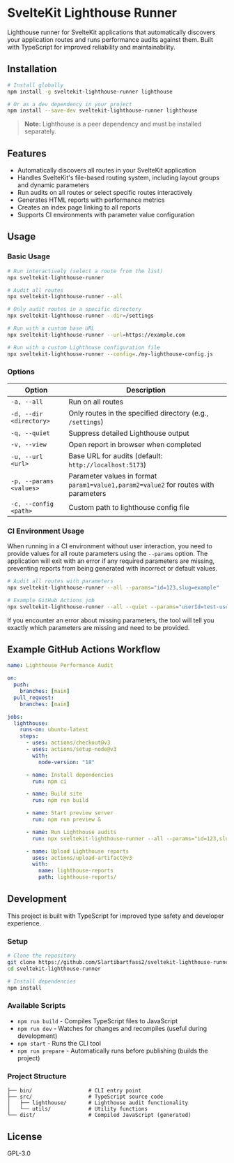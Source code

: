 # SvelteKit Lighthouse Runner

Lighthouse runner for SvelteKit applications that automatically discovers your application routes and runs performance audits against them. Built with TypeScript for improved reliability and maintainability.

## Installation

```bash
# Install globally
npm install -g sveltekit-lighthouse-runner lighthouse

# Or as a dev dependency in your project
npm install --save-dev sveltekit-lighthouse-runner lighthouse
```

> **Note:** Lighthouse is a peer dependency and must be installed separately.

## Features

- Automatically discovers all routes in your SvelteKit application
- Handles SvelteKit's file-based routing system, including layout groups and dynamic parameters
- Run audits on all routes or select specific routes interactively
- Generates HTML reports with performance metrics
- Creates an index page linking to all reports
- Supports CI environments with parameter value configuration

## Usage

### Basic Usage

```bash
# Run interactively (select a route from the list)
npx sveltekit-lighthouse-runner

# Audit all routes
npx sveltekit-lighthouse-runner --all

# Only audit routes in a specific directory
npx sveltekit-lighthouse-runner --dir=/settings

# Run with a custom base URL
npx sveltekit-lighthouse-runner --url=https://example.com

# Run with a custom Lighthouse configuration file
npx sveltekit-lighthouse-runner --config=./my-lighthouse-config.js
```

### Options

| Option                  | Description                                                                         |
| ----------------------- | ----------------------------------------------------------------------------------- |
| `-a, --all`             | Run on all routes                                                                   |
| `-d, --dir <directory>` | Only routes in the specified directory (e.g., `/settings`)                          |
| `-q, --quiet`           | Suppress detailed Lighthouse output                                                 |
| `-v, --view`            | Open report in browser when completed                                               |
| `-u, --url <url>`       | Base URL for audits (default: `http://localhost:5173`)                              |
| `-p, --params <values>` | Parameter values in format `param1=value1,param2=value2` for routes with parameters |
| `-c, --config <path>`   | Custom path to lighthouse config file                                               |

### CI Environment Usage

When running in a CI environment without user interaction, you need to provide values for all route parameters using the `--params` option. The application will exit with an error if any required parameters are missing, preventing reports from being generated with incorrect or default values.

```bash
# Audit all routes with parameters
npx sveltekit-lighthouse-runner --all --params="id=123,slug=example"

# Example GitHub Actions job
npx sveltekit-lighthouse-runner --all --quiet --params="userId=test-user,productId=sample-product"
```

If you encounter an error about missing parameters, the tool will tell you exactly which parameters are missing and need to be provided.

## Example GitHub Actions Workflow

```yaml
name: Lighthouse Performance Audit

on:
  push:
    branches: [main]
  pull_request:
    branches: [main]

jobs:
  lighthouse:
    runs-on: ubuntu-latest
    steps:
      - uses: actions/checkout@v3
      - uses: actions/setup-node@v3
        with:
          node-version: "18"

      - name: Install dependencies
        run: npm ci

      - name: Build site
        run: npm run build

      - name: Start preview server
        run: npm run preview &

      - name: Run Lighthouse audits
        run: npx sveltekit-lighthouse-runner --all --params="id=123,slug=example" --url=http://localhost:4173

      - name: Upload Lighthouse reports
        uses: actions/upload-artifact@v3
        with:
          name: lighthouse-reports
          path: lighthouse-reports/
```

## Development

This project is built with TypeScript for improved type safety and developer experience.

### Setup

```bash
# Clone the repository
git clone https://github.com/Slartibartfass2/sveltekit-lighthouse-runner.git
cd sveltekit-lighthouse-runner

# Install dependencies
npm install
```

### Available Scripts

- `npm run build` - Compiles TypeScript files to JavaScript
- `npm run dev` - Watches for changes and recompiles (useful during development)
- `npm start` - Runs the CLI tool
- `npm run prepare` - Automatically runs before publishing (builds the project)

### Project Structure

```
├── bin/                  # CLI entry point
├── src/                  # TypeScript source code
│   ├── lighthouse/       # Lighthouse audit functionality
│   └── utils/            # Utility functions
└── dist/                 # Compiled JavaScript (generated)
```

## License

GPL-3.0
